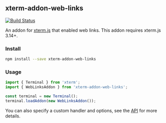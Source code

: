 ## xterm-addon-web-links

[![Build Status](https://dev.azure.com/xtermjs/xterm-addon-web-links/_apis/build/status/xtermjs.xterm-addon-web-links?branchName=master)](https://dev.azure.com/xtermjs/xterm-addon-web-links/_build/latest?definitionId=5&branchName=master)

An addon for [xterm.js](https://github.com/xtermjs/xterm.js) that enabled web links. This addon requires xterm.js 3.14+.

### Install

```bash
npm install --save xterm-addon-web-links
```

### Usage

```ts
import { Terminal } from 'xterm';
import { WebLinksAddon } from 'xterm-addon-web-links';

const terminal = new Terminal();
terminal.loadAddon(new WebLinksAddon());
```

You can also specify a custom handler and options, see the [API](https://github.com/xtermjs/xterm-addon-web-links/blob/master/typings/web-links.d.ts) for more details.
